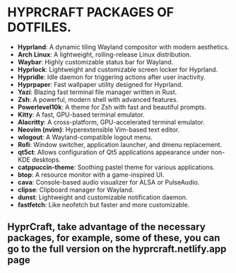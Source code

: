 # HYPRCRAFT PACKAGES OF DOTFILES. 


- **Hyprland**: A dynamic tiling Wayland compositor with modern aesthetics.
- **Arch Linux**: A lightweight, rolling-release Linux distribution.
- **Waybar**: Highly customizable status bar for Wayland.
- **Hyprlock**: Lightweight and customizable screen locker for Hyprland.
- **Hypridle**: Idle daemon for triggering actions after user inactivity.
- **Hyprpaper**: Fast wallpaper utility designed for Hyprland.
- **Yazi**: Blazing fast terminal file manager written in Rust.
- **Zsh**: A powerful, modern shell with advanced features.
- **Powerlevel10k**: A theme for Zsh with fast and beautiful prompts.
- **Kitty**: A fast, GPU-based terminal emulator.
- **Alacritty**: A cross-platform, GPU-accelerated terminal emulator.
- **Neovim (nvim)**: Hyperextensible Vim-based text editor.
- **wlogout**: A Wayland-compatible logout menu.
- **Rofi**: Window switcher, application launcher, and dmenu replacement.
- **qt5ct**: Allows configuration of Qt5 applications appearance under non-KDE desktops.
- **catppuccin-theme**: Soothing pastel theme for various applications.
- **btop**: A resource monitor with a game-inspired UI.
- **cava**: Console-based audio visualizer for ALSA or PulseAudio.
- **clipse**: Clipboard manager for Wayland.
- **dunst**: Lightweight and customizable notification daemon.
- **fastfetch**: Like neofetch but faster and more customizable.


## HyprCraft, take advantage of the necessary packages, for example, some of these, you can go to the full version on the hyprcraft.netlify.app page


